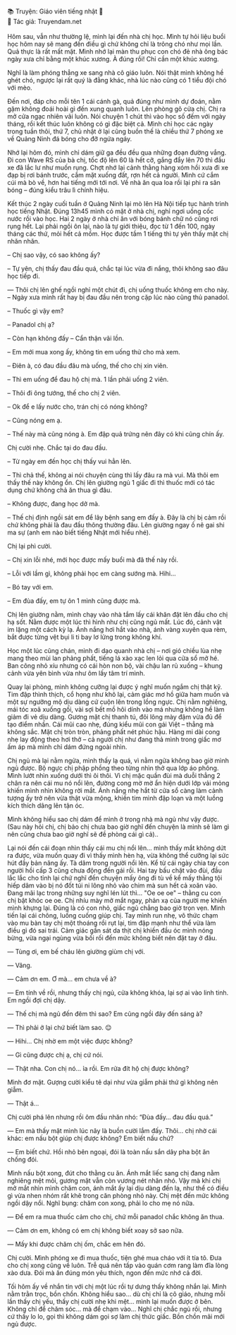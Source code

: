 📚 Truyện: Giáo viên tiếng nhật 🔞
<br>
📖 Tác giả: Truyendam.net
<br></br>
Hôm sau, vẫn như thường lệ, mình lại đến nhà chị học. Mình tự hỏi liệu buổi học hôm nay sẽ mang đến điều gì chứ không chỉ là trông chó như mọi lần. Quả thực là rất mất mặt. Mình nhớ lại màn thu phục con chó đẻ nhà ông bác ngày xưa chỉ bằng một khúc xương. À đúng rồi! Chỉ cần một khúc xương.



Nghĩ là làm phóng thẳng xe sang nhà cô giáo luôn. Nói thật mình không hề ghét chó, ngược lại rất quý là đằng khác, nhà lúc nào cũng có 1 tiểu đội chó với mèo.



Đến nơi, đáp cho mỗi tên 1 cái cánh gà, quả đúng như mình dự đoán, nằm gặm không đoái hoài gì đến xung quanh luôn. Lên phòng gõ cửa chị. Chị ra mở cửa ngạc nhiên vãi luôn. Nói chuyện 1 chút thì vào học số đếm với ngày tháng, rồi kết thúc luôn không có gì đặc biệt cả. Mình chỉ học các ngày trong tuần thôi, thứ 7, chủ nhật ở lại cũng buồn thế là chiều thứ 7 phóng xe về Quảng Ninh đá bóng cho đỡ ngứa ngáy.



Nhớ lại hôm đó, mình chỉ dám giữ ga đều đều qua những đoạn đường vắng. Đi con Wave RS của bà chị, tốc độ lên 60 là hết cỡ, gắng đẩy lên 70 thì đầu xe đã lắc lư như muốn rụng. Chợt nhớ lại cảnh thằng hàng xóm hồi xưa đi xe đạp bị rơi bánh trước, cắm mặt xuống đất, rợn hết cả người. Mình cứ cắm cúi mà bò về, hơn hai tiếng mới tới nơi. Về nhà ăn qua loa rồi lại phi ra sân bóng – đúng kiểu trâu lì chính hiệu.



Kết thúc 2 ngày cuối tuần ở Quảng Ninh lại mò lên Hà Nội tiếp tục hành trình học tiếng Nhật. Đúng 13h45 mình có mặt ở nhà chị, nghỉ ngơi uống cốc nước rồi vào học. Hai 2 ngày ở nhà chỉ ăn với bóng bánh chữ nó cũng rơi rụng hết. Lại phải ngồi ôn lại, nào là tự giới thiệu, đọc từ 1 đến 100, ngày tháng các thứ, mỏi hết cả mồm. Học được tầm 1 tiếng thì tự yên thấy mặt chị nhăn nhăn.



– Chị sao vậy, có sao không ấy?



– Tự yên, chị thấy đau đầu quá, chắc tại lúc vừa đi nắng, thôi không sao đâu học tiếp đi.



— Thôi chị lên ghế ngồi nghỉ một chút đi, chị uống thuốc không em cho này. – Ngày xưa mình rất hay bị đau đầu nên trong cặp lúc nào cũng thủ panadol.



– Thuốc gì vậy em?



– Panadol chị ạ?



– Còn hạn không đấy – Cẩn thận vãi lồn.



– Em mới mua xong ấy, không tin em uống thử cho mà xem.



– Điên à, có đau đầu đâu mà uống, thế cho chị xin viên.



– Thì em uống để đau hộ chị mà. 1 lần phải uống 2 viên.



– Thôi đi ông tướng, thế cho chị 2 viên.



– Ok để e lấy nước cho, trán chị có nóng không?



– Cũng nóng em ạ.



– Thế này mà cũng nóng à. Em đập quả trứng nên đây có khi cũng chín ấy.



Chị cười nhẹ. Chắc tại do đau đầu.



– Từ ngày em đến học chị thấy vui hẳn lên.



– Thì chả thế, không ai nói chuyện cùng thì lấy đâu ra mà vui. Mà thôi em thấy thế này không ổn. Chị lên giường ngủ 1 giấc đi thì thuốc mới có tác dụng chứ không chả ăn thua gì đâu.



– Không được, đang học dở mà.



– Thế chị định ngồi sát em để lây bệnh sang em đấy à. Đây là chị bị cảm rồi chứ không phải là đau đầu thông thường đâu. Lên giường ngay ồ nê gai shi ma sự (anh em nào biết tiếng Nhật mới hiểu nhé).



Chị lại phì cười.



– Chị xin lỗi nhé, mới học được mấy buổi mà đã thế này rồi.



– Lỗi với lầm gì, không phải học em càng sướng mà. Hihi…



– Bó tay với em.



– Em đùa đấy, em tự ôn 1 mình cũng được mà.



Chị lên giường nằm, mình chạy vào nhà tắm lấy cái khăn đặt lên đầu cho chị hạ sốt. Nằm được một lúc thì hình như chị cũng ngủ mất. Lúc đó, cảnh vật im lặng một cách kỳ lạ. Ánh nắng hơi hắt vào nhà, ánh vàng xuyên qua rèm, bắt được từng vệt bụi li ti bay lơ lửng trong không khí.



Học một lúc cũng chán, mình đi dạo quanh nhà chị – nơi gió chiều lùa nhẹ mang theo mùi lan phảng phất, tiếng lá xào xạc len lỏi qua cửa sổ mở hé. Ban công nhỏ xíu nhưng có cái hòn non bộ, vài chậu lan rủ xuống – khung cảnh vừa yên bình vừa như ôm lấy tâm trí mình.



Quay lại phòng, mình không cưỡng lại được ý nghĩ muốn ngắm chị thật kỹ. Tim đập thình thịch, cổ họng như khô lại, cảm giác mơ hồ giữa ham muốn và một sự ngưỡng mộ dịu dàng cứ cuộn lên trong lồng ngực. Chị nằm nghiêng, mái tóc xoã xuống gối, vài sợi bết mồ hôi dính vào má nhưng không hề làm giảm đi vẻ dịu dàng. Gương mặt chị thanh tú, đôi lông mày đậm vừa đủ để tạo điểm nhấn. Cái mũi cao nhẹ, đúng kiểu mũi con gái Việt – thẳng mà không sắc. Mặt chị tròn tròn, phảng phất nét phúc hậu. Hàng mi dài cong nhẹ lay động theo hơi thở – cả người chị như đang thả mình trong giấc mơ ấm áp mà mình chỉ dám đứng ngoài nhìn.



Chị ngủ mà lại nằm ngửa, mình thấy lạ quá, vì nằm ngửa không bao giờ mình ngủ được. Bộ ngực chị phập phồng theo từng nhìn thở qua lớp áo phông. Mình lướt nhìn xuống dưới thì ôi thôi. Vì chị mặc quần đùi mà duỗi thẳng 2 chân ra nên cái mu nó nổi lên, đường cong mờ mờ ẩn hiện dưới lớp vải mỏng khiến mình nhìn không rời mắt. Ánh nắng nhẹ hắt từ cửa sổ càng làm cảnh tượng ấy trở nên vừa thật vừa mộng, khiến tim mình đập loạn và một luồng kích thích dâng lên tận óc.



Mình không hiểu sao chị dám để mình ở trong nhà mà ngủ như vậy được. (Sau này hỏi chị, chị bảo chị chưa bao giờ nghĩ đến chuyện là mình sẽ làm gì nên cũng chưa bao giờ nghĩ sẽ đề phòng cái gì cả)..



Lại nói đến cái đoạn nhìn thấy cái mu chị nổi lên... mình thấy mắt không dứt ra được, vừa muốn quay đi vì thấy mình hèn hạ, vừa không thể cưỡng lại sức hút đầy bản năng ấy. Tà dâm trong người nổi lên. Kể từ cái ngày chia tay con người hồi cấp 3 cũng chưa động đến gái rồi. Hai tay bấu chặt vào đùi, đầu lắc lắc cho tỉnh lại chứ nghĩ đến chuyện mấy ông đi tù về kể mấy thằng tội hiếp dâm vào bị nó đốt túi ni lông nhỏ vào chim mà sun hết cả xoăn vào. Đang mãi lạc trong những suy nghĩ lén lút thì... "Oe oe oe" – thằng cu con chị bật khóc oe oe. Chị nhíu mày mở mắt ngay, phản xạ của người mẹ khiến mình khựng lại. Đúng là có con nhỏ, giấc ngủ chẳng bao giờ trọn vẹn. Mình tiến lại cái chõng, luống cuống giúp chị. Tay mình run nhẹ, vô thức chạm vào mu bàn tay chị một thoáng rồi rụt lại, tim đập mạnh như thể vừa làm điều gì đó sai trái. Cảm giác gần sát da thịt chị khiến đầu óc mình nóng bừng, vừa ngại ngùng vừa bối rối đến mức không biết nên đặt tay ở đâu.



— Tùng ơi, em bế cháu lên giường giùm chị với.



— Vâng.



— Cảm ơn em. Ơ mà… em chưa về à?



— Em tính về rồi, nhưng thấy chị ngủ, cửa không khóa, lại sợ ai vào linh tinh. Em ngồi đợi chị dậy.



— Thế chị mà ngủ đến đêm thì sao? Em cũng ngồi đây đến sáng à?



— Thì phải ở lại chứ biết làm sao. 😌



— Hihi… Chị nhờ em một việc được không?



— Gì cũng được chị ạ, chị cứ nói.



— Thật nha. Con chị nó… ỉa rồi. Em rửa đít hộ chị được không?



Mình đơ mặt. Gượng cười kiểu tê dại như vừa giẫm phải thứ gì không nên giẫm.



— Thật á...



Chị cười phá lên nhưng rồi ôm đầu nhăn nhó: “Đùa đấy… đau đầu quá.”



— Em mà thấy mặt mình lúc nãy là buồn cười lắm đấy. Thôi… chị nhờ cái khác: em nấu bột giúp chị được không? Em biết nấu chứ?



— Em biết chứ. Hồi nhỏ bên ngoại, đói là toàn nấu sắn dây pha bột ăn chống đói.



Mình nấu bột xong, đút cho thằng cu ăn. Ánh mắt liếc sang chị đang nằm nghiêng mệt mỏi, gương mặt vẫn còn vương nét nhăn nhó. Vậy mà khi chị mở mắt nhìn mình chăm con, ánh mắt ấy lại dịu dàng đến lạ, như thể có điều gì vừa nhen nhóm rất khẽ trong căn phòng nhỏ này. Chị mệt đến mức không ngồi dậy nổi. Nghĩ bụng: chăm con xong, phải lo cho mẹ nó nữa.



— Để em ra mua thuốc cảm cho chị, chứ mỗi panadol chắc không ăn thua.



— Cảm ơn em, không có em chị không biết xoay sở sao nữa.



— Mấy khi được chăm chị ốm, chắc em hên đó.



Chị cười. Mình phóng xe đi mua thuốc, tiện ghé mua cháo với ít tía tô. Đưa cho chị xong cũng về luôn. Trễ quá nên tấp vào quán cơm rang làm đĩa lòng xào dưa. Đói mà ăn đúng món yêu thích, ngon đến mức nhớ cả đời.



Tối hôm ấy về nhắn tin với chị một lúc rồi tự dưng thấy không nhắn lại. Mình nằm trằn trọc, bồn chồn. Không hiểu sao… dù chị chỉ là cô giáo, nhưng mỗi lần thấy chị yếu, thấy chị cười nhẹ khi mệt… mình lại muốn được ở bên. Không chỉ để chăm sóc… mà để chạm vào… Nghĩ chị chắc ngủ rồi, nhưng cứ thấy lo lo, gọi thì không dám gọi sợ làm chị thức giấc. Bồn chồn mãi mới ngủ được.

<!-- truyện sex giáo viên, dạy thêm tại nhà, học sinh quan hệ cô giáo, truyện sex có thật, ngoại tình tư tưởng, mẹ đơn thân Nhật Bản, Truyendam.net -->
<!-- Truyện sex cô giáo,truyện sex cô nàng gia sư,truyện sex học sinh Tùng, chị Thảo, truyện sex Việt 2025, Truyendam.net -->
